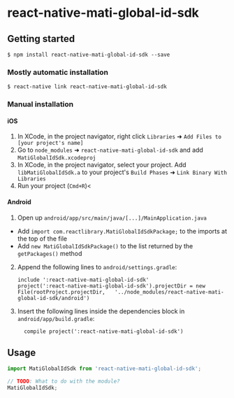 # react-native-mati-global-id-sdk

## Getting started

`$ npm install react-native-mati-global-id-sdk --save`

### Mostly automatic installation

`$ react-native link react-native-mati-global-id-sdk`

### Manual installation


#### iOS

1. In XCode, in the project navigator, right click `Libraries` ➜ `Add Files to [your project's name]`
2. Go to `node_modules` ➜ `react-native-mati-global-id-sdk` and add `MatiGlobalIdSdk.xcodeproj`
3. In XCode, in the project navigator, select your project. Add `libMatiGlobalIdSdk.a` to your project's `Build Phases` ➜ `Link Binary With Libraries`
4. Run your project (`Cmd+R`)<

#### Android

1. Open up `android/app/src/main/java/[...]/MainApplication.java`
  - Add `import com.reactlibrary.MatiGlobalIdSdkPackage;` to the imports at the top of the file
  - Add `new MatiGlobalIdSdkPackage()` to the list returned by the `getPackages()` method
2. Append the following lines to `android/settings.gradle`:
  	```
  	include ':react-native-mati-global-id-sdk'
  	project(':react-native-mati-global-id-sdk').projectDir = new File(rootProject.projectDir, 	'../node_modules/react-native-mati-global-id-sdk/android')
  	```
3. Insert the following lines inside the dependencies block in `android/app/build.gradle`:
  	```
      compile project(':react-native-mati-global-id-sdk')
  	```


## Usage
```javascript
import MatiGlobalIdSdk from 'react-native-mati-global-id-sdk';

// TODO: What to do with the module?
MatiGlobalIdSdk;
```

